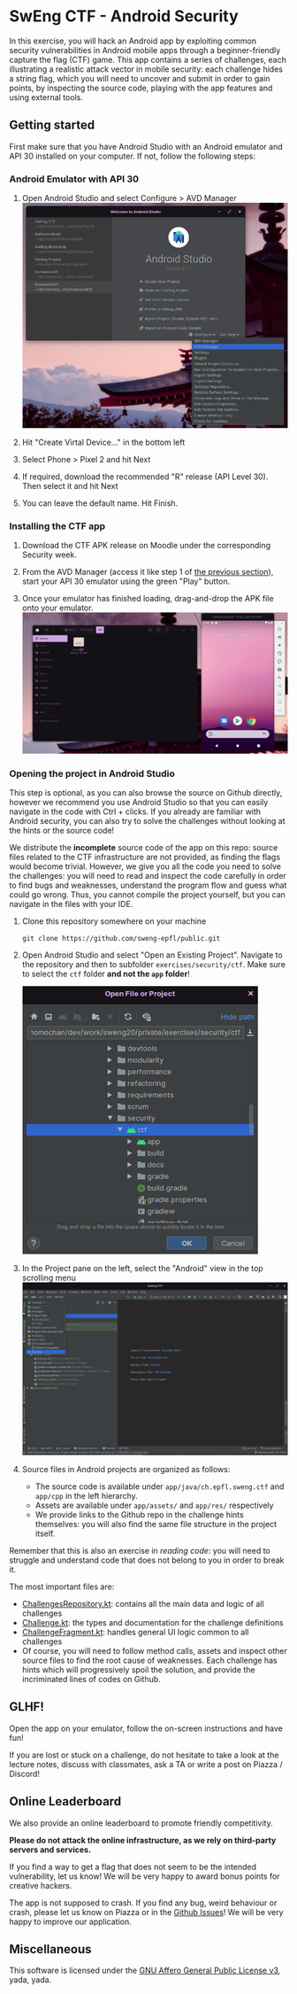 # SwEng CTF - Android Security

In this exercise, you will hack an Android app by exploiting common security vulnerabilities in Android mobile apps through a beginner-friendly capture the flag (CTF) game. This app contains a series of challenges, each illustrating a realistic attack vector in mobile security: each challenge hides a string flag, which you will need to uncover and submit in order to gain points, by inspecting the source code, playing with the app features and using external tools.

## Getting started

First make sure that you have Android Studio with an Android emulator and API 30 installed on your computer. If not, follow the following steps:

### Android Emulator with API 30

1. Open Android Studio and select Configure > AVD Manager
    ![](docs/landing.png)

2. Hit "Create Virtal Device..." in the bottom left

3. Select Phone > Pixel 2 and hit Next

4. If required, download the recommended "R" release (API Level 30). Then select it and hit Next

5. You can leave the default name. Hit Finish.

### Installing the CTF app

1. Download the CTF APK release on Moodle under the corresponding Security week.

2. From the AVD Manager (access it like step 1 of [the previous section](#android-emulator-with-api-30)), start your API 30 emulator using the green "Play" button.

3. Once your emulator has finished loading, drag-and-drop the APK file onto your emulator.
    ![](docs/load-apk.gif)

### Opening the project in Android Studio

This step is optional, as you can also browse the source on Github directly, however we recommend you use Android Studio so that you can easily navigate in the code with Ctrl + clicks. If you already are familiar with Android security, you can also try to solve the challenges without looking at the hints or the source code!

We distribute the **incomplete** source code of the app on this repo: source files related to the CTF infrastructure are not provided, as finding the flags would become trivial. However, we give you all the code you need to solve the challenges: you will need to read and inspect the code carefully in order to find bugs and weaknesses, understand the program flow and guess what could go wrong. Thus, you cannot compile the project yourself, but you can navigate in the files with your IDE.

1. Clone this repository somewhere on your machine
    ```
    git clone https://github.com/sweng-epfl/public.git
    ```

2. Open Android Studio and select "Open an Existing Project". Navigate to the repository and then to subfolder `exercises/security/ctf`. Make sure to select the `ctf` folder **and not the `app` folder**!
    
    ![](docs/open.png)

3. In the Project pane on the left, select the "Android" view in the top scrolling menu
    ![](docs/android-view.png)

4. Source files in Android projects are organized as follows:
    - The source code is available under `app/java/ch.epfl.sweng.ctf` and `app/cpp` in the left hierarchy.
    - Assets are available under `app/assets/` and `app/res/` respectively
    - We provide links to the Github repo in the challenge hints themselves: you will also find the same file structure in the project itself.

Remember that this is also an exercise in *reading code*: you will need to struggle and understand code that does not belong to you in order to break it.

The most important files are:

- [ChallengesRepository.kt](https://github.com/sweng-epfl/public/blob/master/exercises/security/ctf/app/src/main/java/ch/epfl/sweng/ctf/repositories/ChallengesRepository.kt): contains all the main data and logic of all challenges
- [Challenge.kt](https://github.com/sweng-epfl/public/blob/master/exercises/security/ctf/app/src/main/java/ch/epfl/sweng/ctf/models/Challenge.kt): the types and documentation for the challenge definitions
- [ChallengeFragment.kt](https://github.com/sweng-epfl/public/blob/master/exercises/security/ctf/app/src/main/java/ch/epfl/sweng/ctf/fragments/ChallengeFragment.kt): handles general UI logic common to all challenges
- Of course, you will need to follow method calls, assets and inspect other source files to find the root cause of weaknesses. Each challenge has hints which will progressively spoil the solution, and provide the incriminated lines of codes on Github.


## GLHF!

Open the app on your emulator, follow the on-screen instructions and have fun!

If you are lost or stuck on a challenge, do not hesitate to take a look at the lecture notes, discuss with classmates, ask a TA or write a post on Piazza / Discord!

## Online Leaderboard

We also provide an online leaderboard to promote friendly competitivity.

**Please do not attack the online infrastructure, as we rely on third-party servers and services.**

If you find a way to get a flag that does not seem to be the intended vulnerability, let us know! We will be very happy to award bonus points for creative hackers.

The app is not supposed to crash. If you find any bug, weird behaviour or crash, please let us know on Piazza or in the [Github Issues](https://github.com/sweng-epfl/public/issues)! We will be very happy to improve our application.

## Miscellaneous

This software is licensed under the [GNU Affero General Public License v3](LICENSE), yada, yada.
